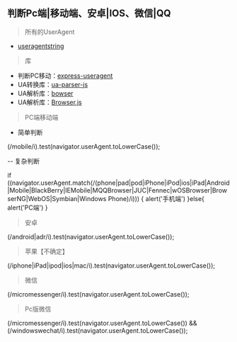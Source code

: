 ## 判断Pc端|移动端、安卓|IOS、微信|QQ



> 所有的UserAgent

- [useragentstring](http://www.useragentstring.com/pages/useragentstring.php?name=All)


> 库

- 判断PC移动：[express-useragent](https://github.com/biggora/express-useragent)
- UA转换库：[ua-parser-js](https://github.com/faisalman/ua-parser-js)
- UA解析库：[bowser](https://github.com/lancedikson/bowser)
- UA解析库：[Browser.js](https://github.com/mumuy/browser/blob/master/Browser.js)



> PC端移动端

- 简单判断

(/mobile/i).test(navigator.userAgent.toLowerCase());


-- 复杂判断

if ((navigator.userAgent.match(/(phone|pad|pod|iPhone|iPod|ios|iPad|Android|Mobile|BlackBerry|IEMobile|MQQBrowser|JUC|Fennec|wOSBrowser|BrowserNG|WebOS|Symbian|Windows Phone)/i))) {
    alert('手机端')
}else{
    alert('PC端')
}


> 安卓

(/android|adr/i).test(navigator.userAgent.toLowerCase());


> 苹果【不确定】

(/iphone|iPad|ipod|ios|mac/i).test(navigator.userAgent.toLowerCase());


> 微信

(/micromessenger/i).test(navigator.userAgent.toLowerCase());


> Pc版微信

(/micromessenger/i).test(navigator.userAgent.toLowerCase()) && (/windowswechat/i).test(navigator.userAgent.toLowerCase());
